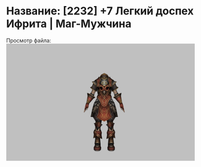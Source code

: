 # Название: [2232] +7 Легкий доспех Ифрита | Маг-Мужчина

Просмотр файла:
![p040020.png](p040020.png)